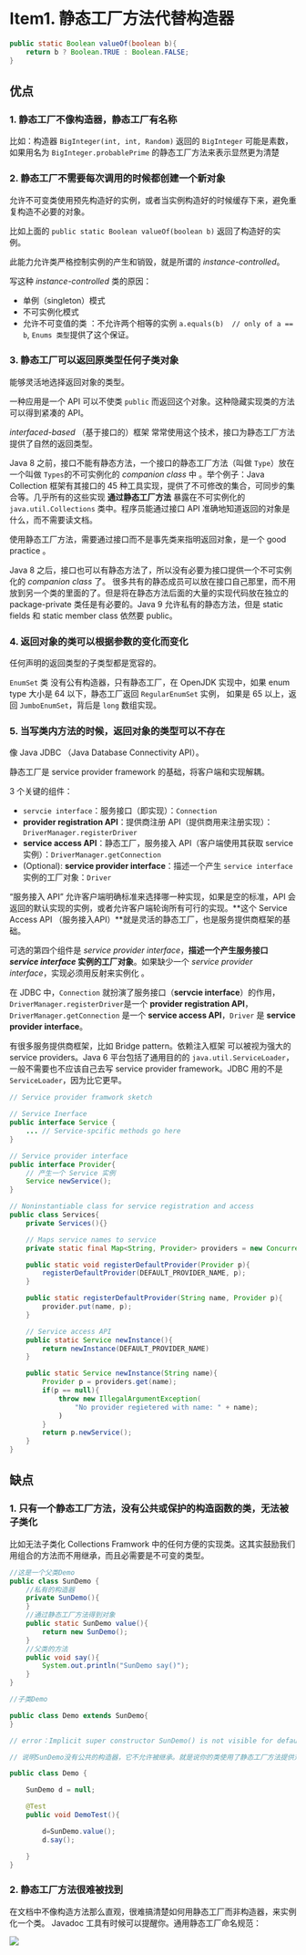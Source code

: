 # Item1. 静态工厂方法代替构造器

```java
public static Boolean valueOf(boolean b){
    return b ? Boolean.TRUE : Boolean.FALSE;
}
```

## 优点

### 1. 静态工厂不像构造器，静态工厂有名称

比如：构造器 `BigInteger(int, int, Random)` 返回的 `BigInteger` 可能是素数，如果用名为 `BigInteger.probablePrime` 的静态工厂方法来表示显然更为清楚

###  2. 静态工厂不需要每次调用的时候都创建一个新对象

允许不可变类使用预先构造好的实例，或者当实例构造好的时候缓存下来，避免重复构造不必要的对象。

比如上面的 `public static Boolean valueOf(boolean b)` 返回了构造好的实例。

此能力允许类严格控制实例的产生和销毁，就是所谓的 *instance-controlled*。

写这种 *instance-controlled* 类的原因：

- 单例（singleton）模式
- 不可实例化模式
- 允许不可变值的类 ：不允许两个相等的实例 `a.equals(b)  // only of a == b`,  `Enums 类型`提供了这个保证。

### 3. 静态工厂可以返回原类型任何子类对象

能够灵活地选择返回对象的类型。

一种应用是一个 API 可以不使类 `public` 而返回这个对象。这种隐藏实现类的方法可以得到紧凑的 API。

*interfaced-based* （基于接口的）框架 常常使用这个技术，接口为静态工厂方法提供了自然的返回类型。

Java 8 之前，接口不能有静态方法，一个接口的静态工厂方法（叫做 `Type`）放在一个叫做 `Types`的不可实例化的 *companion class* 中 。举个例子：Java Collection 框架有其接口的 45 种工具实现，提供了不可修改的集合，可同步的集合等。几乎所有的这些实现 **通过静态工厂方法** 暴露在不可实例化的 `java.util.Collections` 类中。程序员能通过接口 API 准确地知道返回的对象是什么，而不需要读文档。

使用静态工厂方法，需要通过接口而不是事先类来指明返回对象，是一个 good practice 。

Java 8 之后，接口也可以有静态方法了，所以没有必要为接口提供一个不可实例化的 *companion class* 了。 很多共有的静态成员可以放在接口自己那里，而不用放到另一个类的里面的了。但是将在静态方法后面的大量的实现代码放在独立的 package-private 类任是有必要的。Java 9 允许私有的静态方法，但是 static fields 和 static member class 依然要 public。



### 4. 返回对象的类可以根据参数的变化而变化



任何声明的返回类型的子类型都是宽容的。

`EnumSet` 类 没有公有构造器，只有静态工厂，在 OpenJDK 实现中，如果 enum type 大小是 64 以下，静态工厂返回 `RegularEnumSet` 实例， 如果是 65 以上，返回 `JumboEnumSet`，背后是 `long` 数组实现。

### 5. 当写类内方法的时候，返回对象的类型可以不存在

像 Java JDBC （Java Database Connectivity API）。

静态工厂是 service provider framework 的基础，将客户端和实现解耦。

3 个关键的组件：

- `servcie interface`：服务接口（即实现）：`Connection`
-  **provider registration API**：提供商注册 API（提供商用来注册实现）：`DriverManager.registerDriver`
-  **service access API**：静态工厂，服务接入 API（客户端使用其获取 service 实例）：`DriverManager.getConnection`
- (Optional): **service provider interface**：描述一个产生 `service interface `实例的工厂对象：`Driver` 

“服务接入 API” 允许客户端明确标准来选择哪一种实现，如果是空的标准，API 会返回的默认实现的实例，或者允许客户端轮询所有可行的实现。**这个 Service Access API （服务接入API）**就是灵活的静态工厂，也是服务提供商框架的基础。

可选的第四个组件是 *service provider interface*，**描述一个产生服务接口 *service interface* 实例的工厂对象**。如果缺少一个 *service provider interface*，实现必须用反射来实例化 。

在 JDBC 中，`Connection` 就扮演了服务接口（**servcie interface**）的作用，`DriverManager.registerDriver`是一个 **provider registration API**，`DriverManager.getConnection` 是一个 **service access API**，`Driver` 是 **service provider interface**。

有很多服务提供商框架，比如 Bridge pattern。依赖注入框架 可以被视为强大的 service providers。Java 6 平台包括了通用目的的 `java.util.ServiceLoader`，一般不需要也不应该自己去写 service provider framework。JDBC 用的不是 `ServiceLoader`，因为比它更早。


```java
// Service provider framwork sketch

// Service Inerface
public interface Service {
    ... // Service-spcific methods go here
}

// Service provider interface
public interface Provider{
    // 产生一个 Service 实例
    Service newService();
}

// Noninstantiable class for service registration and access
public class Services{
    private Services(){}

    // Maps service names to service
    private static final Map<String, Provider> providers = new ConcurrentHashMap<String, Provider>();

    public static void registerDefaultProvider(Provider p){
        registerDefaultProvider(DEFAULT_PROVIDER_NAME, p);
    }

    public static registerDefaultProvider(String name, Provider p){
        provider.put(name, p);
    }

    // Service access API
    public static Service newInstance(){
        return newInstance(DEFAULT_PROVIDER_NAME)
    }

    public static Service newInstance(String name){
        Provider p = providers.get(name);
        if(p == null){
            throw new IllegalArgumentException(
                "No provider regietered with name: " + name);
            )
        }
        return p.newService();
    }
}
```


## 缺点



###  1. 只有一个静态工厂方法，没有公共或保护的构造函数的类，无法被子类化



比如无法子类化 Collections Framwork 中的任何方便的实现类。这其实鼓励我们用组合的方法而不用继承，而且必需要是不可变的类型。



```java
//这是一个父类Demo
public class SunDemo {
	//私有的构造器
    private SunDemo(){
    }
    //通过静态工厂方法得到对象
    public static SunDemo value(){
        return new SunDemo();
    }
    //父类的方法
    public void say(){
        System.out.println("SunDemo say()");
    }
}

//子类Demo

public class Demo extends SunDemo{
}

// error：Implicit super constructor SunDemo() is not visible for default constructor. Must define an explicit constructor

// 说明SunDemo没有公共的构造器，它不允许被继承。就是说你的类使用了静态工厂方法提供对象的实例化，没有提供public的构造器，那么这个类就不允许被继承。我们如果想要在Demo类中使用SunDemo的方法就得使用复合。

public class Demo {

    SunDemo d = null;

    @Test
    public void DemoTest(){

        d=SunDemo.value();
        d.say();

    }
}
```



###  2. 静态工厂方法很难被找到



在文档中不像构造方法那么直观，很难搞清楚如何用静态工厂而非构造器，来实例化一个类。 Javadoc 工具有时候可以提醒你。通用静态工厂命名规范：



![](https://bucket-1255905387.cos.ap-shanghai.myqcloud.com/2018-11-06-23-22-53_r8.png)











